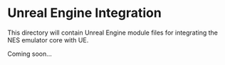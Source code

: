 # Unreal Engine Integration

This directory will contain Unreal Engine module files for integrating the NES emulator core with UE.

Coming soon...
